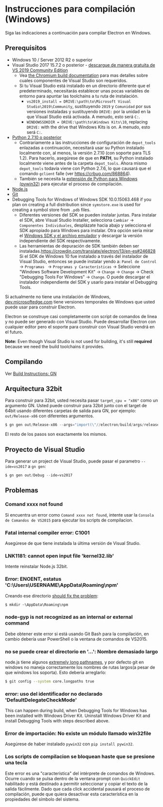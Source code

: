 # Instrucciones para compilación (Windows)

Siga las indicaciones a continuación para compilar Electron en Windows.

## Prerequisitos

* Windows 10 / Server 2012 R2 o superior
* Visual Studio 2017 15.7.2 o posterior - [descargue de manera gratuita de VS 2019 Community Edition](https://www.visualstudio.com/vs/)
  * Vea [the Chromium build documentation](https://chromium.googlesource.com/chromium/src/+/master/docs/windows_build_instructions.md#visual-studio) para mas detalles sobre cuales componentes de Visual Studio son requeridos.
  * Si tu Visual Studio está instalado en un directorio diferente que el predeterminado, necesitarás establecer unas pocas variables de entorno para apuntar las toolchains a tu ruta de instalación.
    * `vs2019_install = DRIVE:\path\to\Microsoft Visual Studio\2019\Community`, sustituyendo `2019` y `Comunidad` por sus versiones instaladas y sustituyendo `DRIVE:` por la unidad en la que Visual Studio está activada. A menudo, esto será `C:`.
    * `WINDOWSSDKDIR = DRIVE:\path\to\Windows Kits\10`, replacing `DRIVE:` with the drive that Windows Kits is on. A menudo, esto será `C:`.
* [Python 2.7.10 o posterior](http://www.python.org/download/releases/2.7/)
  * Contrariamente a las instrucciones de configuración de `depot_tools` enlazadas a continuación, necesitará usar su Python instalado localmente con, al menos, la versión 2.7.10 (con soporte para TLS 1.2). Para hacerlo, asegúrese de que en **PATH**, su Python instalado localmente viene antes de la carpeta `depot_tools`. Ahora mismo `depot_tools` todavía viene con Python 2.7.6, lo que causará que el comando `gclient` falle (ver https://crbug.com/868864).
  * También se necesita la [extensión de Python para Windows (pywin32)](https://pypi.org/project/pywin32/#files) para ejecutar el proceso de compilación.
* [Node.js](https://nodejs.org/download/)
* [Git](http://git-scm.com)
* Debugging Tools for Windows of Windows SDK 10.0.15063.468 if you plan on creating a full distribution since `symstore.exe` is used for creating a symbol store from `.pdb` files.
  * Diferentes versiones del SDK se pueden instalar juntas. Para instalar el SDK, abre Visual Studio Installer, selecciona `Cambiar` → `Componentes Individuales`, desplázate hacia abajo y selecciona el SDK apropiado para Windows para instalar. Otra opción sería mirar el [Windows SDK y el archivo emulador](https://developer.microsoft.com/en-us/windows/downloads/sdk-archive) y descargar la versión independiente del SDK respectivamente.
  * Las herramientas de depuración de SDK también deben ser instaladas.https://crowdin.com/translate/electron/13/en-es#246828 Si el SDK de Windows 10 fue instalado a través del instalador de Visual Studio, entonces se puede instalar yendo a: `Panel de Control` → `Programas ` → `Programas y Características` → Seleccione "Windows Software Development Kit" → `Change` → `Change` → Check "Debugging Tools For Windows" → `Change`. O puede descargar el instalador independiente del SDK y usarlo para instalar el Debugging Tools.

Si actualmente no tiene una instalación de Windows, [dev.microsoftedge.com](https://developer.microsoft.com/en-us/microsoft-edge/tools/vms/) tiene versiones temporales de Windows que usted puede usar para construir Electron.

Electron se construye casi completamente con script de comandos de linea y no puede ser generado con Visual Studio. Puede desarrollar Electron con cualquier editor pero el soporte para construir con Visual Studio vendrá en el futuro.

**Note:** Even though Visual Studio is not used for building, it's still **required** because we need the build toolchains it provides.

## Compilando

Ver [Build Instructions: GN](build-instructions-gn.md)

## Arquitectura 32bit

Para construir para 32bit, usted necesita pasar `target_cpu = "x86"` como un argumento GN. Usted puede construir para 32bit junto con el target de 64bit usando diferentes carpetas de salida para GN, por ejemplo: `out/Release-x86` con diferentes argumentos.

```powershell
$ gn gen out/Release-x86 --args="import(\"//electron/build/args/release.gn\") target_cpu=\"x86\""
```

El resto de los pasos son exactamente los mismos.

## Proyecto de Visual Studio

Para generar un project de Visual Studio, puede pasar el parametro `--ide=vs2017` a `gn gen`:

```powershell
$ gn gen out/Debug --ide=vs2017
```

## Problemas

### Comand xxxx not found

Si encuentra un error como `Comand xxxx not found`, intente usar la `Consola de Comandos de VS2015` para ejecutar los scripts de compilacion.

### Fatal internal compiler error: C1001

Asegúrese de que tiene instalada la última versión de Visual Studio.

### LNK1181: cannot open input file 'kernel32.lib'

Intente reinstalar Node.js 32bit.

### Error: ENOENT, estatus 'C:\Users\USERNAME\AppData\Roaming\npm'

Creando ese directorio [should fix the problem](https://stackoverflow.com/a/25095327/102704):

```powershell
$ mkdir ~\AppData\Roaming\npm
```

### node-gyp is not recognized as an internal or external command

Debe obtener este error si está usando Git Bash para la compilación, en cambio debería usar PowerShell o la ventana de comandos de VS2015.

### no se puede crear el directorio en '...': Nombre demasiado largo

node.js tiene algunos [extremely long pathnames](https://github.com/electron/node/tree/electron/deps/npm/node_modules/libnpx/node_modules/yargs/node_modules/read-pkg-up/node_modules/read-pkg/node_modules/load-json-file/node_modules/parse-json/node_modules/error-ex/node_modules/is-arrayish), y por defecto git en windows no maneja correctamente los nombres de rutas largos(a pesar de que windows los soporta). Esto debería arreglarlo:

```sh
$ git config --system core.longpaths true
```

### error: uso del identificador no declarado 'DefaultDelegateCheckMode'

This can happen during build, when Debugging Tools for Windows has been installed with Windows Driver Kit. Uninstall Windows Driver Kit and install Debugging Tools with steps described above.

### Error de importación: No existe un módulo llamado win32file

Asegúrese de haber instalado `pywin32` con `pip install pywin32`.

### Los scripts de compilacion se bloquean haste que se presione una tecla

Este error es una "característica" del intérprete de comandos de Windows. Ocurre cuando se pulsa dentro de la ventana prompt con `QuickEdit` habilitado y está destinado a permitir seleccionar y copiar el texto de la salida fácilmente. Dado que cada click accidental pausará el proceso de compilación, puede que quiera desactivar esta característica en la propiedades del símbolo del sistema.
